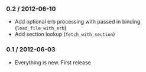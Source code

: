### 0.2 / 2012-06-10

* Add optional erb processing with passed in binding (`load_file_with_erb`)
* Add section lookup (`fetch_with_section`)

### 0.1 / 2012-06-03

* Everything is new. First release